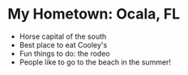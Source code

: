# My Hometown: Ocala, FL

- Horse capital of the south
- Best place to eat Cooley's
- Fun things to do: the rodeo
- People like to go to the beach in the summer!
